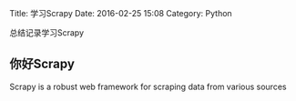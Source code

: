 Title: 学习Scrapy
Date: 2016-02-25 15:08
Category: Python

总结记录学习Scrapy

## 你好Scrapy

Scrapy is a robust web framework for scraping data from various sources









